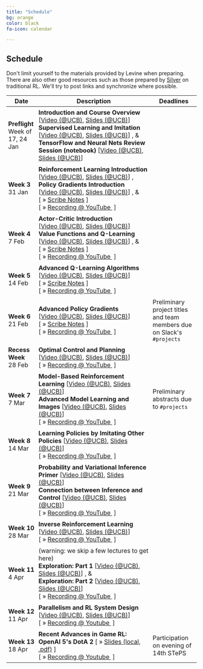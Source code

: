 ```yaml
---
title: "Schedule"
bg: orange
color: black
fa-icon: calendar

---
```

<style type="text/css">
  td { padding:5px; }
</style>
## Schedule

Don't limit yourself to the materials provided by Levine when preparing.  There are also other good resources such as those prepared by [Silver](http://www0.cs.ucl.ac.uk/staff/d.silver/web/Teaching.html) on traditional RL.  We'll try to post links and synchronize where possible.

<table class="table table-striped">
<thead class="thead-inverse"><tr><th>Date</th><th width="60%">Description</th><th>Deadlines</th></tr></thead>
<tbody>
<tr>
  <td><B>Preflight</B><BR/>Week of 17, 24 Jan
  </td>
  <td>
  <strong>
  Introduction and Course Overview
  </strong>
  [<A HREF="https://www.youtube.com/watch?v=opaBjK4TfLc">Video&nbsp;(@UCB)</A>,
  <A HREF="http://rail.eecs.berkeley.edu/deeprlcourse/static/slides/lec-1.pdf">Slides (@UCB)</A>]
  <br/>
  <strong>
  Supervised Learning and Imitation
  </strong>
  [<A HREF="https://www.youtube.com/watch?v=yPMkX_6-ESE">Video&nbsp;(@UCB)</A>,
  <A HREF="http://rail.eecs.berkeley.edu/deeprlcourse/static/slides/lec-2.pdf">Slides (@UCB)</A>]
  , &amp;
  <br/>
  <strong>
  TensorFlow and Neural Nets Review Session (notebook)
  </strong>
  [<A HREF="https://www.youtube.com/watch?v=xZKj7Z1CwHc">Video&nbsp;(@UCB)</A>,
  <A HREF="http://rail.eecs.berkeley.edu/deeprlcourse/static/slides/lec-3.pdf">Slides (@UCB)</A>]
  </td>
  <td>
  </td>
</tr>
<tr>
  <td><B>Week 3</B><BR/>31 Jan
  </td>
  <td><strong>
  Reinforcement Learning Introduction
  </strong>
  [<A HREF="https://www.youtube.com/watch?v=ml8wUkE0M6U">Video&nbsp;(@UCB)</A>,
  <A HREF="http://rail.eecs.berkeley.edu/deeprlcourse/static/slides/lec-4.pdf">Slides (@UCB)</A>]
  ,
  <br/>
  <strong>
  Policy Gradients Introduction
  </strong>
  [<A HREF="https://www.youtube.com/watch?v=XGmd3wcyDg8">Video&nbsp;(@UCB)</A>,
  <A HREF="http://rail.eecs.berkeley.edu/deeprlcourse/static/slides/lec-5.pdf">Slides (@UCB)</A>]
  , &amp;
  <br/>
  [&nbsp;»&nbsp;<A HREF="w03.pdf">Scribe&nbsp;Notes</A>&nbsp;]
  [&nbsp;»&nbsp;<A HREF="#" data-toggle="#div3">Recording&nbsp;@&nbsp;YouTube&nbsp;</A>&nbsp;]
<div id="div3" style="display:none">
  <iframe width="700" height="500" src="https://www.youtube.com/embed/jf70iPc_F8s" frameborder="0" allow="accelerometer; autoplay; encrypted-media; gyroscope; picture-in-picture" allowfullscreen></iframe>
</div>
  </td>
  <td>
  </td>
</tr>
<tr>
  <td><B>Week 4</B><BR/>7 Feb
  </td>
  <td>
  <strong>
  Actor-Critic Introduction
  </strong>
  [<A HREF="https://www.youtube.com/watch?v=Tol_jw5hWnI">Video&nbsp;(@UCB)</A>,
  <A HREF="http://rail.eecs.berkeley.edu/deeprlcourse/static/slides/lec-6.pdf">Slides (@UCB)</A>]
<br/>
  <strong>
  Value Functions and Q-Learning
  </strong>
  [<A HREF="https://www.youtube.com/watch?v=chLN1e3ehZE">Video&nbsp;(@UCB)</A>,
  <A HREF="http://rail.eecs.berkeley.edu/deeprlcourse/static/slides/lec-7.pdf">Slides (@UCB)</A>]
  , &amp;
  <br/>
  [&nbsp;»&nbsp;<A HREF="w04.pdf">Scribe&nbsp;Notes</A>&nbsp;]
  [&nbsp;»&nbsp;<A HREF="#" data-toggle="#div4">Recording&nbsp;@&nbsp;YouTube&nbsp;</A>&nbsp;]
<div id="div4" style="display:none">
  <iframe width="700" height="500" src="https://www.youtube.com/embed/wzBu8AzNrSY" frameborder="0" allow="accelerometer; autoplay; encrypted-media; gyroscope; picture-in-picture" allowfullscreen></iframe>
</div>
</td>
  <td>
</td>
</tr>
<tr>
  <td><B>Week 5</B><BR/>14 Feb
  </td>
  <td>
  <strong>
  Advanced Q-Learning Algorithms
  </strong>
  [<A HREF="https://www.youtube.com/watch?v=hP1UHU_1xEQ">Video&nbsp;(@UCB)</A>,
  <A HREF="http://rail.eecs.berkeley.edu/deeprlcourse/static/slides/lec-8.pdf">Slides (@UCB)</A>]
<br/>
[&nbsp;»&nbsp;<A HREF="w05.pdf">Scribe&nbsp;Notes</A>&nbsp;]
[&nbsp;»&nbsp;<A HREF="#" data-toggle="#div5">Recording&nbsp;@&nbsp;YouTube&nbsp;</A>&nbsp;]
<div id="div5" style="display:none">
<iframe width="700" height="500" src="https://www.youtube.com/embed/cAD5B4AV2e4?start=350" frameborder="0" allow="accelerometer; autoplay; encrypted-media; gyroscope; picture-in-picture" allowfullscreen></iframe>
</div>
  </td>
  <td>
  </td>
</tr>
<tr>
  <td><B>Week 6</B><BR/>21 Feb
  </td>
  <td>
<strong>
  Advanced Policy Gradients
  </strong>
  [<A HREF="https://www.youtube.com/watch?v=6v4syGD--hQ">Video&nbsp;(@UCB)</A>,
  <A HREF="http://rail.eecs.berkeley.edu/deeprlcourse/static/slides/lec-9.pdf">Slides (@UCB)</A>]
<br/>
  [&nbsp;»&nbsp;<A HREF="w06.pdf">Scribe&nbsp;Notes</A>&nbsp;]
[&nbsp;»&nbsp;<A HREF="#" data-toggle="#div6">Recording&nbsp;@&nbsp;YouTube&nbsp;</A>&nbsp;]
<div id="div6" style="display:none">
<iframe width="700" height="500" src="https://www.youtube.com/embed/yd5kH_rPsf8?start=150" frameborder="0" allow="accelerometer; autoplay; encrypted-media; gyroscope; picture-in-picture" allowfullscreen></iframe>
</div>
</td>
  <td>Preliminary project titles and team members due on Slack's <code>#projects</code>
  </td>
</tr>
<tr>
  <td><B>Recess Week</B><BR/>28 Feb
  </td>
  <td>
  <strong>
  Optimal Control and Planning
  </strong>
  [<A HREF="https://www.youtube.com/watch?v=8-cEIknXtaI">Video&nbsp;(@UCB)</A>,
  <A HREF="http://rail.eecs.berkeley.edu/deeprlcourse/static/slides/lec-10.pdf">Slides (@UCB)</A>]
<br/>
[&nbsp;»&nbsp;<A HREF="#" data-toggle="#div61">Recording&nbsp;@&nbsp;YouTube&nbsp;</A>&nbsp;]
<div id="div61" style="display:none">
<iframe width="700" height="500" src="https://www.youtube.com/embed/Lvs9tQ-lTrI?start=196" frameborder="0" allow="accelerometer; autoplay; encrypted-media; gyroscope; picture-in-picture" allowfullscreen></iframe></div>
</td>
  <td>
  </td>
</tr>
<tr>
  <td><B>Week 7</B><BR/>7 Mar
  </td>
  <td>
  <strong>
  Model-Based Reinforcement Learning
  </strong>
  [<A HREF="https://www.youtube.com/watch?v=os3sIwVHfCk">Video&nbsp;(@UCB)</A>,
  <A HREF="http://rail.eecs.berkeley.edu/deeprlcourse/static/slides/lec-11.pdf">Slides (@UCB)</A>]
<br/>
  <strong>
  Advanced Model Learning and Images
  </strong>
  [<A HREF="https://www.youtube.com/watch?v=eF5Ka834TCA">Video&nbsp;(@UCB)</A>,
  <A HREF="http://rail.eecs.berkeley.edu/deeprlcourse/static/slides/lec-12.pdf">Slides (@UCB)</A>]
<br/>
[&nbsp;»&nbsp;<A HREF="#" data-toggle="#div7">Recording&nbsp;@&nbsp;YouTube&nbsp;</A>&nbsp;]
<div id="div7" style="display:none">
<iframe width="700" height="500" src="https://www.youtube.com/embed/yIZimw4Fh7A" frameborder="0" allow="accelerometer; autoplay; encrypted-media; gyroscope; picture-in-picture" allowfullscreen></iframe></div>
</td>
  <td>Preliminary abstracts due to <code>#projects</code>
  </td>
</tr>
<tr>
  <td><B>Week 8</B><BR/>14 Mar
  </td>
  <td>
  <strong>
  Learning Policies by Imitating Other Policies
  </strong>
  [<A HREF="https://www.youtube.com/watch?v=xbQQ1xkYDug">Video&nbsp;(@UCB)</A>,
  <A HREF="http://rail.eecs.berkeley.edu/deeprlcourse/static/slides/lec-13.pdf">Slides (@UCB)</A>]
<br/>
[&nbsp;»&nbsp;<A HREF="#" data-toggle="#div8">Recording&nbsp;@&nbsp;YouTube&nbsp;</A>&nbsp;]
<div id="div8" style="display:none">
<iframe width="700" height="500" src="https://www.youtube.com/embed/i95JmRHvmLM" frameborder="0" allow="accelerometer; autoplay; encrypted-media; gyroscope; picture-in-picture" allowfullscreen></iframe></div>
  </td>
  <td>
  </td>
</tr>
<tr>
  <td><B>Week 9</B><BR/>21 Mar
  </td>
  <td>
  <strong>
  Probability and Variational Inference Primer
  </strong>
  [<A HREF="https://www.youtube.com/watch?v=1bpQ0QDPGuI">Video&nbsp;(@UCB)</A>,
  <A HREF="http://rail.eecs.berkeley.edu/deeprlcourse/static/slides/lec-14.pdf">Slides (@UCB)</A>]
<br/>
  <strong>
  Connection between Inference and Control
  </strong>
  [<A HREF="https://www.youtube.com/watch?v=oqvTC1rTjg8">Video&nbsp;(@UCB)</A>,
  <A HREF="http://rail.eecs.berkeley.edu/deeprlcourse/static/slides/lec-15.pdf">Slides (@UCB)</A>]
  <br/>
  [&nbsp;»&nbsp;<A HREF="#" data-toggle="#div9">Recording&nbsp;@&nbsp;YouTube&nbsp;</A>&nbsp;]
<div id="div9" style="display:none">
  <iframe width="700" height="500" src="https://www.youtube.com/embed/g2GojoefxOA" frameborder="0" allow="accelerometer; autoplay; encrypted-media; gyroscope; picture-in-picture" allowfullscreen></iframe>
</div>
  </td>
  <td>
  </td>
</tr>
<tr>
  <td><B>Week 10</B><BR/>28 Mar
  </td>
  <td>
    <strong>
  Inverse Reinforcement Learning
  </strong>
  [<A HREF="https://www.youtube.com/watch?v=YnistinWUv4">Video&nbsp;(@UCB)</A>,
  <A HREF="http://rail.eecs.berkeley.edu/deeprlcourse/static/slides/lec-16.pdf">Slides (@UCB)</A>]
<br/>
[&nbsp;»&nbsp;<A HREF="#" data-toggle="#div10">Recording&nbsp;@&nbsp;YouTube&nbsp;</A>&nbsp;]
<div id="div10" style="display:none">
<iframe width="700" height="500" src="https://www.youtube.com/embed/2wEYeru78mo" frameborder="0" allow="accelerometer; autoplay; encrypted-media; gyroscope; picture-in-picture" allowfullscreen></iframe></div>
</td>
  <td>
  </td>
</tr>
<tr>
  <td><B>Week 11</B><BR/>4 Apr
  </td>
  <td>(warning: we skip a few lectures to get here)<br/>
<strong>
  Exploration: Part 1
  </strong>
  [<A HREF="https://www.youtube.com/watch?v=krNJGBcEEzU">Video&nbsp;(@UCB)</A>,
  <A HREF="http://rail.eecs.berkeley.edu/deeprlcourse/static/slides/lec-17.pdf">Slides (@UCB)</A>]
  , &amp;
  <br/>
  <strong>
  Exploration: Part 2
  </strong>
  [<A HREF="https://www.youtube.com/watch?v=yRAphPPbBYI">Video&nbsp;(@UCB)</A>,
  <A HREF="http://rail.eecs.berkeley.edu/deeprlcourse/static/slides/lec-18.pdf">Slides (@UCB)</A>]
  <br/>
  [&nbsp;»&nbsp;<A HREF="#" data-toggle="#div11">Recording&nbsp;@&nbsp;YouTube&nbsp;</A>&nbsp;]
<div id="div11" style="display:none">
  <iframe width="700" height="500" src="https://www.youtube.com/embed/mYDCHGTKRg0" frameborder="0" allow="accelerometer; autoplay; encrypted-media; gyroscope; picture-in-picture" allowfullscreen></iframe></div>
</td>
  <td>
  </td>
</tr>
<tr>
  <td><B>Week 12</B><BR/>11 Apr
  </td>
  <td>
  <strong>
  Parallelism and RL System Design
  </strong>
  [<A HREF="https://www.youtube.com/watch?v=Y6feXBY6_XQ">Video&nbsp;(@UCB)</A>,
  <A HREF="http://rail.eecs.berkeley.edu/deeprlcourse/static/slides/lec-21.pdf">Slides (@UCB)</A>]
  <br/>
  [&nbsp;»&nbsp;<A HREF="#" data-toggle="#div12">Recording&nbsp;@&nbsp;Youtube&nbsp;</A>&nbsp;]
<div id="div12" style="display:none">
  <iframe width="700" height="500" src="https://www.youtube.com/embed/9rNBQ6keQOA?start=195" frameborder="0" allow="accelerometer; autoplay; encrypted-media; gyroscope; picture-in-picture" allowfullscreen></iframe></div>
  </td>
  <td>
  </td>
</tr>
<tr>
  <td><B>Week 13</B><BR/>18 Apr
  </td>
  <td>
  <strong>
  Recent Advances in Game RL: OpenAI 5's DotA 2
  </strong>
  [&nbsp;»&nbsp;<A HREF="w13.pdf">Slides (local, .pdf)</A>&nbsp;] 
<br/>
[&nbsp;»&nbsp;<A HREF="#" data-toggle="#div13">Recording&nbsp;@&nbsp;Youtube&nbsp;</A>&nbsp;]
<div id="div13" style="display:none">
<iframe width="700" height="500" src="https://www.youtube.com/embed/ebNOmwoSOhI" frameborder="0" allow="accelerometer; autoplay; encrypted-media; gyroscope; picture-in-picture" allowfullscreen></iframe></div>
  </td>
  <td>Participation on evening of 14th STePS
  </td>
</tr>
</tbody></table>

